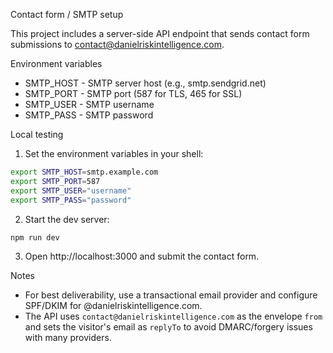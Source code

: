Contact form / SMTP setup

This project includes a server-side API endpoint that sends contact form submissions to contact@danielriskintelligence.com.

Environment variables
- SMTP_HOST - SMTP server host (e.g., smtp.sendgrid.net)
- SMTP_PORT - SMTP port (587 for TLS, 465 for SSL)
- SMTP_USER - SMTP username
- SMTP_PASS - SMTP password

Local testing
1. Set the environment variables in your shell:

```bash
export SMTP_HOST=smtp.example.com
export SMTP_PORT=587
export SMTP_USER="username"
export SMTP_PASS="password"
```

2. Start the dev server:

```bash
npm run dev
```

3. Open http://localhost:3000 and submit the contact form.

Notes
- For best deliverability, use a transactional email provider and configure SPF/DKIM for @danielriskintelligence.com.
- The API uses `contact@danielriskintelligence.com` as the envelope `from` and sets the visitor's email as `replyTo` to avoid DMARC/forgery issues with many providers.
